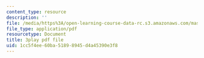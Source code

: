 ```yaml
---
content_type: resource
description: ''
file: /media/https%3A/open-learning-course-data-rc.s3.amazonaws.com/mas-s62-cryptocurrency-engineering-and-design-spring-2018/1cc5f4ee60ba51898945d4a45390e3f8_zYzEmBlJ77s.pdf
file_type: application/pdf
resourcetype: Document
title: 3play pdf file
uid: 1cc5f4ee-60ba-5189-8945-d4a45390e3f8
---
```


